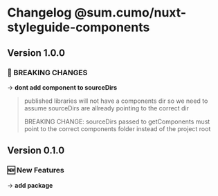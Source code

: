 # Changelog @sum.cumo/nuxt-styleguide-components

## Version 1.0.0

### 🚀  BREAKING CHANGES

→ **dont add component to sourceDirs**
> published libraries will not have a components dir so we
> need to assume sourceDirs are allready pointing to the correct dir
> 
> BREAKING CHANGE:
> sourceDirs passed to getComponents must point to the correct components folder
> instead of the project root


## Version 0.1.0

### 🆕  New Features

→ **add package**


